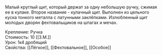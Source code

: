 Малый круглый щит, который держат за одну небольшую ручку, сжимая ее в кулаке. Второе название - кулачный щит. Выполнен из цельного куска тонкого металла с латунными заклёпками. Излюбленный щит молодых дворян фехтовальщиков на шпагах и мечах.


Крепление: Ручка<br>
Стоимость: 10 [[З.М.]]<br>
Урон: 1к4 дробящий<br>
Свойства: [[Лёгкое]], [[Фехтовальное]], [[Особое]]<br>